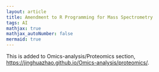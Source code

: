 ```yaml
---
layout: article
title: Amendment to R Programming for Mass Spectrometry
tags: AI
mathjax: true
mathjax_autoNumber: false
mermaid: true
---
```


This is added to Omics-analysis/Proteomics section, <https://jinghuazhao.github.io/Omics-analysis/proteomics/>.
